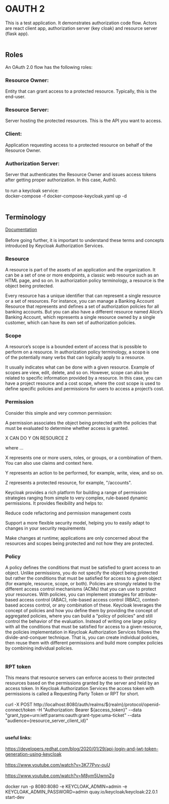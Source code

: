 # OAUTH 2
This is a test application. It demonstrates authorization code flow. Actors are react client app, authorization server (key cloak) and resource server (flask app).
<br/><br/>
## Roles<br/>
An OAuth 2.0 flow has the following roles:

### Resource Owner:<br/>
Entity that can grant access to a protected resource. Typically, this is the end-user.

### Resource Server:<br/> 
Server hosting the protected resources. This is the API you want to access.

### Client:<br/> 
Application requesting access to a protected resource on behalf of the Resource Owner.

### Authorization Server:<br/>
Server that authenticates the Resource Owner and issues access tokens after getting proper authorization. In this case, Auth0.
<br/> <br/>
to run a keycloak service:<br/>
docker-compose -f docker-compose-keycloak.yaml up -d
<br/><br/>
## Terminology<br/>
<a href="https://www.keycloak.org/docs/latest/authorization_services/index.html#_overview_terminology" target="_blank">Documentation</a>
<br/><br/>
Before going further, it is important to understand these terms and concepts introduced by Keycloak Authorization Services.

### Resource
A resource is part of the assets of an application and the organization. It can be a set of one or more endpoints, a classic web resource such as an HTML page, and so on. In authorization policy terminology, a resource is the object being protected.

Every resource has a unique identifier that can represent a single resource or a set of resources. For instance, you can manage a Banking Account Resource that represents and defines a set of authorization policies for all banking accounts. But you can also have a different resource named Alice’s Banking Account, which represents a single resource owned by a single customer, which can have its own set of authorization policies.

### Scope
A resource’s scope is a bounded extent of access that is possible to perform on a resource. In authorization policy terminology, a scope is one of the potentially many verbs that can logically apply to a resource.

It usually indicates what can be done with a given resource. Example of scopes are view, edit, delete, and so on. However, scope can also be related to specific information provided by a resource. In this case, you can have a project resource and a cost scope, where the cost scope is used to define specific policies and permissions for users to access a project’s cost.

### Permission
Consider this simple and very common permission:

A permission associates the object being protected with the policies that must be evaluated to determine whether access is granted.

X CAN DO Y ON RESOURCE Z

where …​

X represents one or more users, roles, or groups, or a combination of them. You can also use claims and context here.

Y represents an action to be performed, for example, write, view, and so on.

Z represents a protected resource, for example, "/accounts".

Keycloak provides a rich platform for building a range of permission strategies ranging from simple to very complex, rule-based dynamic permissions. It provides flexibility and helps to:

Reduce code refactoring and permission management costs

Support a more flexible security model, helping you to easily adapt to changes in your security requirements

Make changes at runtime; applications are only concerned about the resources and scopes being protected and not how they are protected.

### Policy<br/>
A policy defines the conditions that must be satisfied to grant access to an object. Unlike permissions, you do not specify the object being protected but rather the conditions that must be satisfied for access to a given object (for example, resource, scope, or both). Policies are strongly related to the different access control mechanisms (ACMs) that you can use to protect your resources. With policies, you can implement strategies for attribute-based access control (ABAC), role-based access control (RBAC), context-based access control, or any combination of these.
Keycloak leverages the concept of policies and how you define them by providing the concept of aggregated policies, where you can build a "policy of policies" and still control the behavior of the evaluation. Instead of writing one large policy with all the conditions that must be satisfied for access to a given resource, the policies implementation in Keycloak Authorization Services follows the divide-and-conquer technique. That is, you can create individual policies, then reuse them with different permissions and build more complex policies by combining individual policies.
<br/><br/>
### RPT token
This means that resource servers can enforce access to their protected resources based on the permissions granted by the server and held by an access token. In Keycloak Authorization Services the access token with permissions is called a Requesting Party Token or RPT for short.
<br/><br/>
curl -X POST   http://localhost:8080/auth/realms/${realm}/protocol/openid-connect/token  -H "Authorization: Bearer ${access_token}" --data "grant_type=urn:ietf:params:oauth:grant-type:uma-ticket" --data "audience={resource_server_client_id}"
<br/><br/>
#### useful links:

https://developers.redhat.com/blog/2020/01/29/api-login-and-jwt-token-generation-using-keycloak
<br><br>
https://www.youtube.com/watch?v=3K77Pvv-ouU
<br><br>
https://www.youtube.com/watch?v=M8ym5UwnnZg
<br><br>
docker run -p 8080:8080 -e KEYCLOAK_ADMIN=admin -e KEYCLOAK_ADMIN_PASSWORD=admin quay.io/keycloak/keycloak:22.0.1 start-dev
